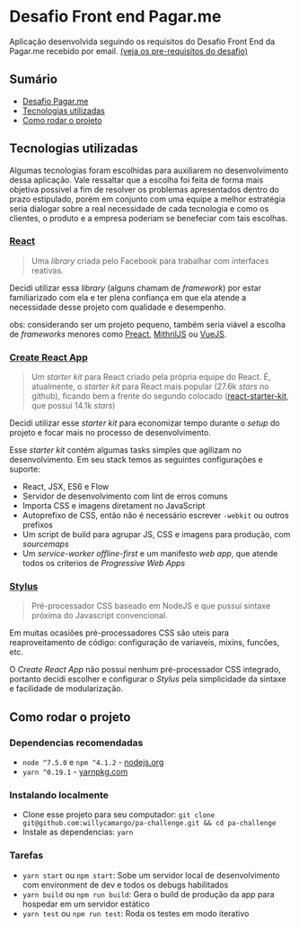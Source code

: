 # Desafio Front end Pagar.me

Aplicação desenvolvida seguindo os requisitos do Desafio Front End da Pagar.me recebido por email. [(veja os pre-requisitos do desafio)](./CHALLENGE.md)

## Sumário

* [Desafio Pagar.me](./CHALLENGE.md)
* [Tecnologias utilizadas](#tecnologias-utilizadas)
* [Como rodar o projeto](#como-rodar-o-projeto)

## Tecnologias utilizadas

Algumas tecnologias foram escolhidas para auxiliarem no desenvolvimento dessa aplicação. Vale ressaltar que a escolha foi feita de forma mais objetiva possível a fim de resolver os problemas apresentados dentro do prazo estipulado, porém em conjunto com uma equipe a melhor estratégia seria dialogar sobre a real necessidade de cada tecnologia e como os clientes, o produto e a empresa poderiam se benefeciar com tais escolhas.

### [React](https://facebook.github.io/react/)

> Uma *library* criada pelo Facebook para trabalhar com interfaces reativas.

Decidi utilizar essa *library* (alguns chamam de *framework*) por estar familiarizado com ela e ter plena confiança em que ela atende a necessidade desse projeto com qualidade e desempenho.

obs: considerando ser um projeto pequeno, também seria viável a escolha de *frameworks* menores como [Preact](https://preactjs.com), [MithrilJS](https://mithril.js.org) ou [VueJS](https://vuejs.org/).

### [Create React App](https://github.com/facebookincubator/create-react-app)

> Um *starter kit* para React criado pela própria equipe do React. É, atualmente, o *starter kit* para React mais popular (27.6k *stars* no github), ficando bem a frente do segundo colocado ([react-starter-kit](https://github.com/kriasoft/react-starter-kit), que possuí 14.1k *stars*)

Decidi utilizar esse *starter kit* para economizar tempo durante o *setup* do projeto e focar mais no processo de desenvolvimento.

Esse *starter kit* contém algumas tasks simples que agilizam no desenvolvimento. Em seu stack temos as seguintes configurações e suporte:

* React, JSX, ES6 e Flow
* Servidor de desenvolvimento com lint de erros comuns
* Importa CSS e imagens diretament no JavaScript
* Autoprefixo de CSS, então não é necessário escrever `-webkit` ou outros prefixos
* Um script de build para agrupar JS, CSS e imagens para produção, com *sourcemaps*
* Um *service-worker offline-first*  e um manifesto *web app*, que atende todos os criterios de *Progressive Web Apps*

### [Stylus](http://stylus-lang.com/)
> Pré-processador CSS baseado em NodeJS e que pussuí sintaxe próxima do Javascript convencional.

Em muitas ocasiões pré-processadores CSS são uteis para reaproveitamento de código: configuração de variaveis, mixins, funcões, etc.

O *Create React App* não possui nenhum pré-processador CSS integrado, portanto decidi escolher e configurar o *Stylus* pela simplicidade da sintaxe e facilidade de modularização.

## Como rodar o projeto

### Dependencias recomendadas
* `node ^7.5.0` e `npm ^4.1.2` - [nodejs.org](https://nodejs.org)
* `yarn ^0.19.1` - [yarnpkg.com](https://yarnpkg.com)

### Instalando localmente

* Clone esse projeto para seu computador: `git clone git@github.com:willycamargo/pa-challenge.git && cd pa-challenge`
* Instale as dependencias: `yarn`

### Tarefas

* `yarn start` ou `npm start`: Sobe um servidor local de desenvolvimento com environment de dev e todos os debugs habilitados
* `yarn build` ou `npm run build`: Gera o build de produção da app para hospedar em um servidor estático
* `yarn test` ou `npm run test`: Roda os testes em modo iterativo
